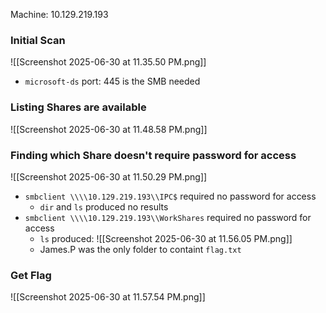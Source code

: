 Machine: 10.129.219.193

### Initial Scan
![[Screenshot 2025-06-30 at 11.35.50 PM.png]]
- `microsoft-ds` port: 445 is the SMB needed
### Listing Shares are available
![[Screenshot 2025-06-30 at 11.48.58 PM.png]]
### Finding which Share doesn't require password for access
![[Screenshot 2025-06-30 at 11.50.29 PM.png]]
- `smbclient \\\\10.129.219.193\\IPC$` required no password for access
	- `dir` and `ls` produced no results
- `smbclient \\\\10.129.219.193\\WorkShares` required no password for access
	- `ls` produced: ![[Screenshot 2025-06-30 at 11.56.05 PM.png]]
	- James.P was the only folder to containt `flag.txt`
### Get Flag
![[Screenshot 2025-06-30 at 11.57.54 PM.png]]